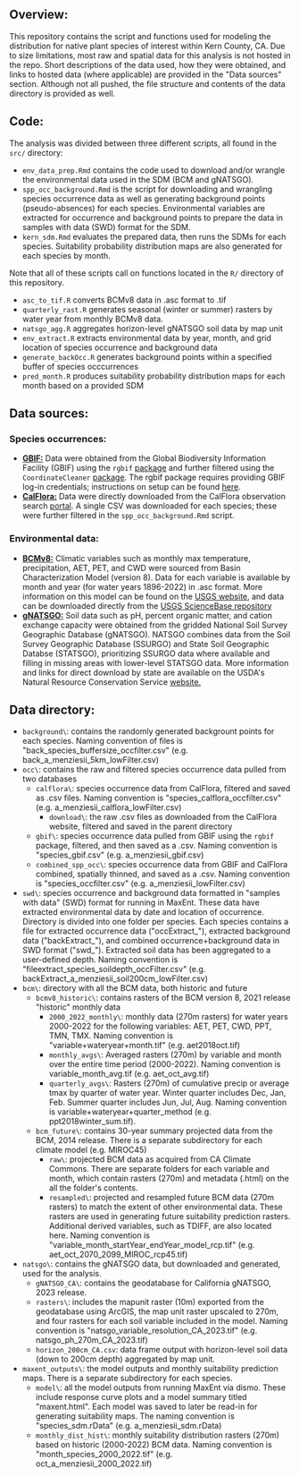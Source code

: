 ## Overview:
This repository contains the script and functions used for modeling the distribution for native plant species of interest within Kern County, CA. Due to size limitations, most raw and spatial data for this analysis is not hosted in the repo. Short descriptions of the data used, how they were obtained, and links to hosted data (where applicable) are provided in the "Data sources" section. Although not all pushed, the file structure and contents of the data directory is provided as well. 

## Code:
The analysis was divided between three different scripts, all found in the `src/` directory:
* `env_data_prep.Rmd` contains the code used to download and/or wrangle the environmental data used in the SDM (BCM and gNATSGO).
* `spp_occ_background.Rmd` is the script for downloading and wrangling species occurrence data as well as generating background points (pseudo-absences) for each species. Environmental variables are extracted for occurrence and background points to prepare the data in samples with data (SWD) format for the SDM.
* `kern_sdm.Rmd` evaluates the prepared data, then runs the SDMs for each species. Suitability probability distribution maps are also generated for each species by month.

Note that all of these scripts call on functions located in the `R/` directory of this repository. 
 * `asc_to_tif.R` converts BCMv8 data in .asc format to .tif
 * `quarterly_rast.R` generates seasonal (winter or summer) rasters by water year from monthly BCMv8 data.
 * `natsgo_agg.R` aggregates horizon-level gNATSGO soil data by map unit
 * `env_extract.R` extracts environmental data by year, month, and grid location of species occurrence and background data
 * `generate_backOcc.R` generates background points within a specified buffer of species occcurrences
 * `pred_month.R` produces suitability probability distribution maps for each month based on a provided SDM

## Data sources:
### Species occurrences:
* **<ins>GBIF:</ins>** Data were obtained from the Global Biodiversity Information Facility (GBIF) using the `rgbif` [package](https://docs.ropensci.org/rgbif/ "rgbif vignettes") and further filtered using the `CoordinateCleaner` [package](https://ropensci.github.io/CoordinateCleaner/index.html "CoordinateCleaner vignettes"). The rgbif package requires providing GBIF log-in credentials; instructions on setup can be found [here](https://docs.ropensci.org/rgbif/articles/gbif_credentials.html "GBIF setup"). 
* **<ins>CalFlora:</ins>** Data were directly downloaded from the CalFlora observation search [portal](https://www.calflora.org/entry/observ.html "CalFlora"). A single CSV was downloaded for each species; these were further filtered in the `spp_occ_background.Rmd` script.

### Environmental data:
* **<ins>BCMv8:</ins>** Climatic variables such as monthly max temperature, precipitation, AET, PET, and CWD were sourced from Basin Characterization Model (version 8). Data for each variable is available by month and year (for water years 1896-2022) in .asc format. More information on this model can be found on the [USGS website](https://www.usgs.gov/publications/basin-characterization-model-a-regional-water-balance-software-package "Model report"), and data can be downloaded directly from the [USGS ScienceBase repository](https://www.sciencebase.gov/catalog/item/5f29c62d82cef313ed9edb39 "BCMv8 Repository")
* **<ins>gNATSGO:</ins>** Soil data such as pH, percent organic matter, and cation exchange capacity were obtained from the gridded National Soil Survey Geographic Database (gNATSGO). NATSGO combines data from the Soil Survey Geographic Database (SSURGO) and State Soil Geographic Databse (STATSGO), prioritizing SSURGO data where available and filling in missing areas with lower-level STATSGO data. More information and links for direct download by state are available on the USDA's Natural Resource Conservation Service [website.](https://www.nrcs.usda.gov/resources/data-and-reports/gridded-national-soil-survey-geographic-database-gnatsgo)

## Data directory:
* `background\`: contains the randomly generated backgrount points for each species. Naming convention of files is "back_species_buffersize_occfilter.csv" (e.g. back_a_menziesii_5km_lowFilter.csv)
* `occ\`: contains the raw and filtered species occurrence data pulled from two databases
  * `calflora\`: species occurrence data from CalFlora, filtered and saved as .csv files. Naming convention is "species_calflora_occfilter.csv" (e.g. a_menziesii_calflora_lowFilter.csv)
      * `download\`: the raw .csv files as downloaded from the CalFlora website, filtered and saved in the parent directory
  * `gbif\`: species occurrence data pulled from GBIF using the `rgbif` package, filtered, and then saved as a .csv. Naming convention is "species_gbif.csv" (e.g. a_menziesii_gbif.csv)
  * `combined_spp_occ\`: species occurrence data from GBIF and CalFlora combined, spatially thinned, and saved as a .csv. Naming convention is "species_occfilter.csv" (e.g. a_menziesii_lowFilter.csv)
* `swd\`: species occurrence and background data formatted in "samples with data" (SWD) format for running in MaxEnt. These data have extracted environmental data by date and location of occurrence. Directory is divided into one folder per species. Each species contains a file for extracted occurrence data ("occExtract_"), extracted background data ("backExtract_"), and combined occurrence+background data in SWD format ("swd_"). Extracted soil data has been aggregated to a user-defined depth. Naming convention is "fileextract_species_soildepth_occFilter.csv" (e.g. backExtract_a_menziesii_soil200cm_lowFilter.csv)
* `bcm\`: directory with all the BCM data, both historic and future
   * `bcmv8_historic\`: contains rasters of the BCM version 8, 2021 release "historic" monthly data
      * `2000_2022_monthly\`: monthly data (270m rasters) for water years 2000-2022 for the following variables: AET, PET, CWD, PPT, TMN, TMX. Naming convention is "variable+wateryear+month.tif" (e.g. aet2018oct.tif)
      * `monthly_avgs\`: Averaged rasters (270m) by variable and month over the entire time period (2000-2022). Naming convention is variable_month_avg.tif (e.g. aet_oct_avg.tif)
      * `quarterly_avgs\`: Rasters (270m) of cumulative precip or average tmax by quarter of water year. Winter quarter includes Dec, Jan, Feb. Summer quarter includes Jun, Jul, Aug. Naming convention is variable+wateryear+quarter_method (e.g. ppt2018winter_sum.tif).
   * `bcm_future\`: contains 30-year summary projected data from the BCM, 2014 release. There is a separate subdirectory for each climate model (e.g. MIROC45)
      * `raw\`: projected BCM data as acquired from CA Climate Commons. There are separate folders for each variable and month, which contain rasters (270m) and metadata (.html) on the all the folder's contents.
      * `resampled\`: projected and resampled future BCM data (270m rasters) to match the extent of other environmental data. These rasters are used in generating future suitability prediction rasters. Additional derived variables, such as TDIFF, are also located here. Naming convention is "variable_month_startYear_endYear_model_rcp.tif" (e.g. aet_oct_2070_2099_MIROC_rcp45.tif)
* `natsgo\`: contains the gNATSGO data, but downloaded and generated, used for the analysis. 
   * `gNATSGO_CA\`: contains the geodatabase for California gNATSGO, 2023 release.
   *  `rasters\`: includes the mapunit raster (10m) exported from the geodatabase using ArcGIS, the map unit raster upscaled to 270m, and four rasters for each soil variable included in the model. Naming convention is "natsgo_variable_resolution_CA_2023.tif" (e.g. natsgo_ph_270m_CA_2023.tif)
   *  `horizon_200cm_CA.csv`: data frame output with horizon-level soil data (down to 200cm depth) aggregated by map unit.
* `maxent_outputs\`: the model outputs and monthly suitability prediction maps. There is a separate subdirectory for each species.
   * `model\`: all the model outputs from running MaxEnt via dismo. These include response curve plots and a model summary titled "maxent.html". Each model was saved to later be read-in for generating suitability maps. The naming convention is "species_sdm.rData" (e.g. a_menziesii_sdm.rData)
   * `monthly_dist_hist\`: monthly suitability distribution rasters (270m) based on historic (2000-2022) BCM data. Naming convention is "month_species_2000_2022.tif" (e.g. oct_a_menziesii_2000_2022.tif)


